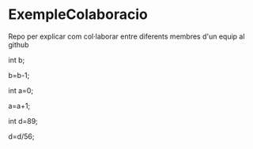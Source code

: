 # ExempleColaboracio
Repo per explicar com col·laborar entre diferents membres d'un equip al github

int b;

b=b-1;

int a=0;

a=a+1;

int d=89;

d=d/56;
